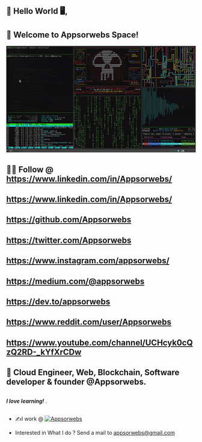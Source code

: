 ## 👋 Hello World 🖥️, 

## 🔮 Welcome to Appsorwebs Space!

<img src='https://github.com/bazzscript/bazzscript/blob/main/p0.gif' >

## 👨‍💻 Follow @ https://www.linkedin.com/in/Appsorwebs/
## https://www.linkedin.com/in/Appsorwebs/
## https://github.com/Appsorwebs
## https://twitter.com/Appsorwebs
## https://www.instagram.com/appsorwebs/
## https://medium.com/@appsorwebs
## https://dev.to/appsorwebs
## https://www.reddit.com/user/Appsorwebs
## https://www.youtube.com/channel/UCHcyk0cQzQ2RD-_kYfXrCDw

## 🧙 Cloud Engineer, Web, Blockchain, Software developer & founder @Appsorwebs.
##
<strong><em> I love learning! </em></strong>.
##
- ✍️I work @ <a href="https://appsorwebs.com" target="_blank"><img alt="Appsorwebs" src="https://img.shields.io/badge/-Appsorwebs-2962FF?logo=Appsorwebs&style=flat-square" /></a>
<!--
# Technologies that I use

[![Javascript Badge](https://img.shields.io/badge/-Javascript-F0DB4F?style=for-the-badge&labelColor=black&logo=javascript&logoColor=F0DB4F)](#) [![Cloud Badge](https://img.shields.io/badge/-Nodejs-3C873A?style=for-the-badge&labelColor=black&logo=node.js&logoColor=3C873A)](#) [!Blockchain Badge](https://img.shields.io/badge/-Flutter-007acc?style=for-the-badge&labelColor=black&logo=BlockhainlogoColor=007acc)](#)

- -->
- Interested in What I do ? Send a mail to appsorwebs@gmail.com

<!--
## Github Stats

- ***Github profile summary*** <a href="https://profile-summary-for-github.com/user/Appsorwebs">https://profile-summary-for-github.com/user/Appsorwebs</a>


<p>
<img src="https://github-readme-stats.vercel.app/api?username=Appsorwebst&count_private=true&show_icons=true&theme=blueberry" width=55% height="204px"/>
<img src="https://github-readme-stats.vercel.app/api/top-langs/?username=Appsorwebs&show_icons=true&layout=compact&cache_seconds=1800&langs_count=8&theme=blueberry&count_private=true&show_icons=true" width=55% height="200px"/>

</p>
- -->

<!-- Appsorwebs/Appsorwebs is a ✨ special ✨ repository because its `README.md` (this file) appears on your GitHub profile.
You can click the Preview link to take a look at your changes.
- -->

